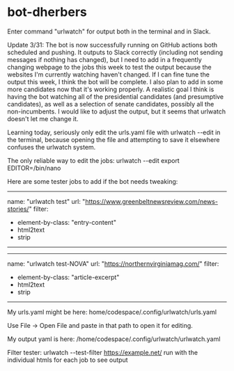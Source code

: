 # bot-dherbers
Enter command "urlwatch" for output both in the terminal and in Slack.

Update 3/31: 
The bot is now successfully running on GitHub actions both scheduled and pushing. It outputs to Slack correctly (including not sending messages if nothing has changed), but I need to add in a frequently changing webpage to the jobs this week to test the output because the websites I'm currently watching haven't changed. If I can fine tune the output this week, I think the bot will be complete. I also plan to add in some more candidates now that it's working properly.
A realistic goal I think is having the bot watching all of the presidential candidates (and presumptive candidates), as well as a selection of senate candidates, possibly all the non-incumbents. I would like to adjust the output, but it seems that urlwatch doesn't let me change it.

Learning today, seriously only edit the urls.yaml file with urlwatch --edit in the terminal, because opening the file and attempting to save it elsewhere confuses the urlwatch system.

The only reliable way to edit the jobs:
urlwatch --edit
export EDITOR=/bin/nano

Here are some tester jobs to add if the bot needs tweaking:

---
name: "urlwatch test"
url: "https://www.greenbeltnewsreview.com/news-stories/"
filter:
  - element-by-class: "entry-content"
  - html2text
  - strip
---

---
name: "urlwatch test-NOVA"
url: "https://northernvirginiamag.com/"
filter:
  - element-by-class: "article-excerpt"
  - html2text
  - strip
---

My urls.yaml might be here: 
home/codespace/.config/urlwatch/urls.yaml

Use File -> Open File and paste in that path to open it for editing.

My output yaml is here: /home/codespace/.config/urlwatch/urlwatch.yaml

Filter tester: urlwatch --test-filter https://example.net/
run with the individual htmls for each job to see output

